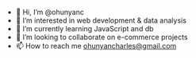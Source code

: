 - 👋 Hi, I’m @ohunyanc
- 👀 I’m interested in web development & data analysis
- 🌱 I’m currently learning JavaScript and db
- 💞️ I’m looking to collaborate on e-commerce projects 
- 📫 How to reach me ohunyancharles@gmail.com

<!---
ohunyanc/ohunyanc is a ✨ special ✨ repository because its `README.md` (this file) appears on your GitHub profile.
You can click the Preview link to take a look at your changes.
--->
